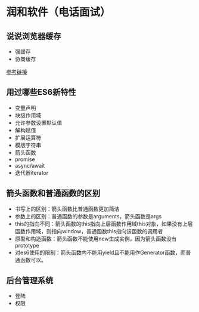 # 润和软件（电话面试）

## 说说浏览器缓存
+ 强缓存
+ 协商缓存

[参考链接](https://zhuanlan.zhihu.com/p/422666602)

## 用过哪些ES6新特性
+ 变量声明
+ 块级作用域
+ 允许参数设置默认值
+ 解构赋值
+ 扩展运算符
+ 模版字符串
+ 箭头函数
+ promise
+ async/await
+ 迭代器iterator


## 箭头函数和普通函数的区别
+ 书写上的区别：箭头函数比普通函数更加简洁
+ 参数上的区别：普通函数的参数是arguments，箭头函数是args
+ this的指向不同：箭头函数的this指向上层函数作用域this对象，如果没有上层函数作用域，则指向window，普通函数this指向该函数的调用者
+ 原型和构造函数：箭头函数不能使用new生成实例，因为箭头函数没有prototype
+ 对es6使用的限制：箭头函数内不能用yield且不能用作Generator函数，而普通函数可以。

## 后台管理系统
+ 登陆
+ 权限